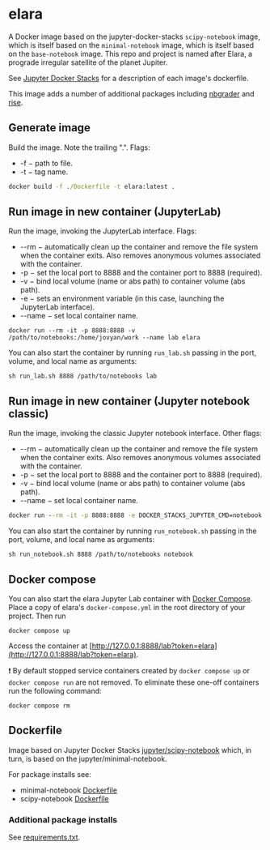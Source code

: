 # elara

A Docker image based on the jupyter-docker-stacks `scipy-notebook` image, which is itself based
on the `minimal-notebook` image, which is itself based on the `base-notebook` image. This repo and
project is named after Elara, a prograde irregular satellite of the planet Jupiter.

See [Jupyter Docker Stacks](https://github.com/jupyter/docker-stacks) for a description of each
image's dockerfile.

This image adds a number of additional packages including
[nbgrader](https://github.com/jupyter/nbgrader)
and [rise](https://github.com/damianavila/RISE).

## Generate image

Build the image. Note the trailing ".". Flags:

* -f &minus; path to file.
* -t &minus; tag name.

```cmd
docker build -f ./Dockerfile -t elara:latest .
```

## Run image in new container (JupyterLab)

Run the image, invoking the JupyterLab interface. Flags:

* --rm &minus; automatically clean up the container and remove the file system when the container exits.
Also removes anonymous volumes associated with the container.
* -p &minus; set the local port to 8888 and the container port to 8888 (required).
* -v &minus; bind local volume (name or abs path) to container volume (abs path).
* -e &minus; sets an environment variable (in this case, launching the JupyterLab interface).
* --name &minus; set local container name.

```commandline
docker run --rm -it -p 8888:8888 -v /path/to/notebooks:/home/jovyan/work --name lab elara
```

You can also start the container by running `run_lab.sh` passing in the port, volume, and local
name as arguments:

```commandline
sh run_lab.sh 8888 /path/to/notebooks lab
```

## Run image in new container (Jupyter notebook classic)

Run the image, invoking the classic Jupyter notebook interface. Other flags:

* --rm &minus; automatically clean up the container and remove the file system when the container exits.
Also removes anonymous volumes associated with the container.
* -p &minus; set the local port to 8888 and the container port to 8888 (required).
* -v &minus; bind local volume (name or abs path) to container volume (abs path).
* --name &minus; set local container name.

```cmd
docker run --rm -it -p 8888:8888 -e DOCKER_STACKS_JUPYTER_CMD=notebook -v /path/to/notebooks:/home/jovyan/work --name notebook elara
```

You can also start the container by running `run_notebook.sh` passing in the port, volume, and
local name as arguments:

```commandline
sh run_notebook.sh 8888 /path/to/notebooks notebook

```

## Docker compose

You can also start the elara Jupyter Lab container with [Docker Compose](https://docs.docker.com/compose/reference/). Place a copy of elara's `docker-compose.yml` in the root directory of your project. Then run

```commandline
docker compose up
```

Access the container at [http://127.0.0.1:8888/lab?token=elara](http://127.0.0.1:8888/lab?token=elara).

:exclamation: By default stopped service containers created by `docker compose up` or `docker compose run` are not removed. To eliminate these one-off containers run the following command:

```commandline
docker compose rm
```

## Dockerfile

Image based on Jupyter Docker Stacks
[jupyter/scipy-notebook](https://github.com/jupyter/docker-stacks/tree/master/scipy-notebook) which, in turn, is based on the jupyter/minimal-notebook.

For package installs see:

* minimal-notebook [Dockerfile](https://github.com/jupyter/docker-stacks/blob/36bce751008f2c38cf9bd1cfc5f4ba46f6b426f1/minimal-notebook/Dockerfile)
* scipy-notebook [Dockerfile](https://github.com/jupyter/docker-stacks/blob/414b5d749704fc5abf15b5703551f0acb18e189a/scipy-notebook/Dockerfile)

### Additional package installs

See [requirements.txt](requirements.txt).
